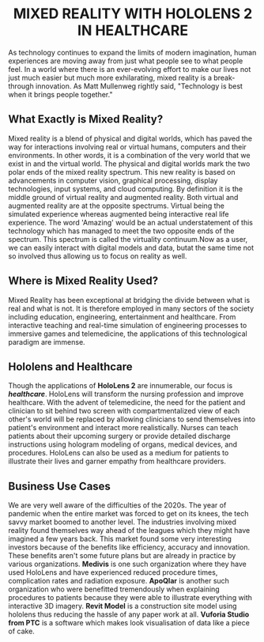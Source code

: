 
<h1 align="center">MIXED REALITY WITH HOLOLENS 2 IN HEALTHCARE</h1>

As technology continues to expand the limits of modern imagination, human experiences are moving away from just what people see to what people feel. In a world where there is an ever-evolving effort to make our lives not just much easier but much more exhilarating, mixed reality is a break-through innovation.
As Matt Mullenweg rightly said, "Technology is best when it brings people together."
## What Exactly is Mixed Reality?
Mixed reality is a blend of physical and digital worlds, which has paved the way for interactions involving real or virtual humans, computers and their environments. In other words, it is a combination of the very world that we exist in and the virtual world. The physical and digital worlds mark the two polar ends of the mixed reality spectrum. This new reality is based on advancements in computer vision, graphical processing, display technologies, input systems, and cloud computing. By definition it is the middle ground of virtual reality and augmented reality. Both virtual and augmented reality are at the opposite spectrums. Virtual being the simulated experience whereas augmented being interactive real life experience. The word 'Amazing' would be an actual understatement of this technology which has managed to meet the two opposite ends of the spectrum. This spectrum is called the virtuality continuum.Now as a user, we can easily interact with digital models and data, butat the same time not so involved thus allowing us to focus on reality as well.
## Where is Mixed Reality Used?
Mixed Reality has been exceptional at bridging the divide between what is real and what is not. It is therefore employed in many sectors of the society including education, engineering, entertainment and healthcare. From interactive teaching and real-time simulation of engineering processes to immersive games and telemedicine, the applications of this technological paradigm are immense. 
## Hololens and Healthcare
Though the applications of **HoloLens 2** are innumerable, our focus is _**healthcare**_. HoloLens will transform the nursing profession and improve healthcare. With the advent of telemedicine, the need for the patient and clinician to sit behind two screen with compartmentalized view of each other's world will be replaced by allowing clinicians to send themselves into patient's environment and interact more realistically. Nurses can teach patients about their upcoming surgery or provide detailed discharge instructions using hologram modeling of organs, medical devices, and procedures. HoloLens can also be used as a medium for patients to illustrate their lives and garner empathy from healthcare providers.
## Business Use Cases
We are very well aware of the difficulties of the 2020s. The year of pandemic when the entire market was forced to get on its knees, the tech savvy market boomed to another level. The industries involving mixed reality found themselves way ahead of the leagues which they might have imagined a few years back. This market found some very interesting investors because of the benefits like efficiency, accuracy and innovation.
These benefits aren't some future plans but are already in practice by various organizations. **Medivis** is one such organization where they have used HoloLens and have experienced reduced procedure times, complication rates and radiation exposure. **ApoQlar** is another such organization who were benefitted tremendously when explaining procedures to patients because they were able to illustrate everything with interactive 3D imagery. **Revit Model** is a construction site model using hololens thus reducing the hassle of any paper work at all. **Vuforia Studio from PTC** is a software which makes look visualisation of data like a piece of cake.
